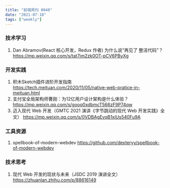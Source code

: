 ```yaml
---
title: "前端周刊 0040"
date: "2021-07-18"
tags: ["weekly"]
---
```


### 技术学习
1. Dan Abramov(React 核心开发，Redux 作者) 为什么说“再见了 整洁代码”？ https://mp.weixin.qq.com/s/tat7jm2zk0OT-pCV6PByXg

### 开发实践
1. 积木Sketch插件进阶开发指南 https://tech.meituan.com/2020/11/05/native-web-pratice-in-meituan.html
2. 支付宝全局架构师曹刚：为12亿用户设计架构是什么体验？ https://mp.weixin.qq.com/s/gooq0xdbmcT566zF9P74qw
3. 迈入现代 Web 开发（GMTC 2021 演讲《字节跳动的现代 Web 开发实践》全文） https://mp.weixin.qq.com/s/0VDBAgEvqB1xiUs540Fu9A

### 工具资源
1. spellbook-of-modern-webdev https://github.com/dexteryy/spellbook-of-modern-webdev

### 技术思考
1. 现代 Web 开发的现状与未来（JSDC 2019 演讲全文） https://zhuanlan.zhihu.com/p/88616149

